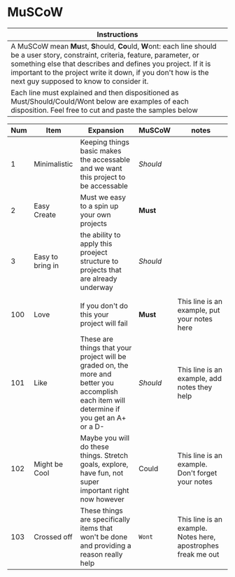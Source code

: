 # MuSCoW

|Instructions|
|----|
|A MuSCoW mean **Mu**st, **S**hould, **Co**uld, **W**ont: each line should be a user story, constraint, criteria, feature, parameter, or something else that describes and defines you project. If it is important to the project write it down, if you don't how is the next guy supposed to know to consider it.|
|Each line must explained and then dispositioned as Must/Should/Could/Wont below are examples of each disposition.  Feel free to cut and paste the samples below|



| Num | Item | Expansion | MuSCoW | notes |
|----|----|----|----|----|
|1|Minimalistic | Keeping things basic makes the accessable and we want this project to be accessable | *Should* | |
|2|Easy Create | Must we easy to a spin up your own projects | **Must** | |
|3|Easy to bring in | the ability to apply this proeject structure to projects that are already underway | *Should*| |
|||||
| 100 | Love | If you don't do this your project will fail | **Must** |  This line is an example, put your notes here |
|101 | Like | These are things that your project will be graded on, the more and better you accomplish each item will determine if you get an A+ or a D- | *Should* | This line is an example, add notes they help |
|102| Might be Cool | Maybe you will do these things.  Stretch goals, explore, have fun, not super important right now however | Could | This line is an example.  Don't forget your notes |
| 103 | Crossed off | These things are specifically items that won't be done and providing a reason really help | `Wont` |  This line is an example.  Notes here, apostrophes freak me out


